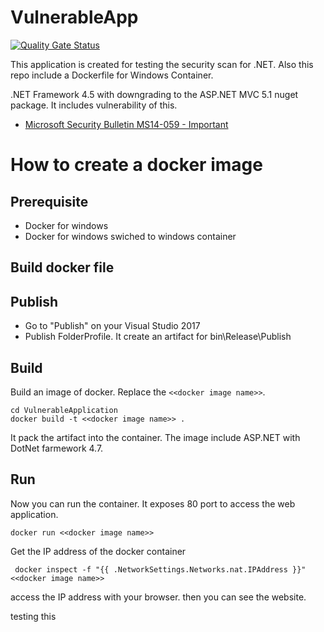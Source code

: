 # VulnerableApp

[![Quality Gate Status](https://sonarcloud.io/api/project_badges/measure?project=TsuyoshiUshio_VulnerableApp&metric=alert_status)](https://sonarcloud.io/dashboard?id=TsuyoshiUshio_VulnerableApp)

This application is created for testing the security scan for .NET. Also this repo include a Dockerfile for Windows Container.

.NET Framework 4.5 with downgrading to the ASP.NET MVC 5.1 nuget package. It includes vulnerability of this. 

* [Microsoft Security Bulletin MS14-059 - Important](https://docs.microsoft.com/en-us/security-updates/securitybulletins/2014/ms14-059?fbclid=IwAR0xi1tpueLDl3V_GwBzn_5PuvW2yQM74_KPv4dL5C8YpNs8fVmT1UThy5I)

# How to create a docker image 

## Prerequisite 

* Docker for windows 
* Docker for windows swiched to windows container

## Build docker file

## Publish 

* Go to "Publish" on your Visual Studio 2017 
* Publish FolderProfile. It create an artifact for bin\Release\Publish

## Build 

Build an image of docker. Replace the `<<docker image name>>`.

```
cd VulnerableApplication
docker build -t <<docker image name>> . 
```

It pack the artifact into the container. The image include ASP.NET with DotNet farmework 4.7. 

## Run 

Now you can run the container. It exposes 80 port to access the web application. 

```
docker run <<docker image name>>
```

Get the IP address of the docker container 

```
 docker inspect -f "{{ .NetworkSettings.Networks.nat.IPAddress }}" <<docker image name>>
```

access the IP address with your browser. then you can see the website. 

testing this

